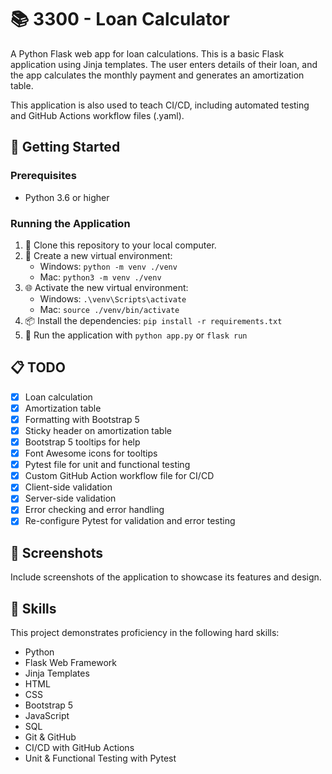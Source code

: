 # 📚 3300 - Loan Calculator

A Python Flask web app for loan calculations. This is a basic Flask application using Jinja templates. The user enters details of their loan, and the app calculates the monthly payment and generates an amortization table.

This application is also used to teach CI/CD, including automated testing and GitHub Actions workflow files (.yaml).

## 🚀 Getting Started

### Prerequisites

- Python 3.6 or higher

### Running the Application

1. 📁 Clone this repository to your local computer.
2. 🐍 Create a new virtual environment:
   - Windows: `python -m venv ./venv`
   - Mac: `python3 -m venv ./venv`
3. 🌐 Activate the new virtual environment:
   - Windows: `.\venv\Scripts\activate`
   - Mac: `source ./venv/bin/activate`
4. 📦 Install the dependencies: `pip install -r requirements.txt`
5. 🚦 Run the application with `python app.py` or `flask run`

## 📋 TODO

- [x] Loan calculation
- [x] Amortization table
- [x] Formatting with Bootstrap 5
- [x] Sticky header on amortization table
- [x] Bootstrap 5 tooltips for help
- [x] Font Awesome icons for tooltips
- [x] Pytest file for unit and functional testing
- [x] Custom GitHub Action workflow file for CI/CD
- [x] Client-side validation
- [x] Server-side validation
- [x] Error checking and error handling
- [x] Re-configure Pytest for validation and error testing

## 📸 Screenshots

Include screenshots of the application to showcase its features and design.

## 💼 Skills

This project demonstrates proficiency in the following hard skills:

- Python
- Flask Web Framework
- Jinja Templates
- HTML
- CSS
- Bootstrap 5
- JavaScript
- SQL
- Git & GitHub
- CI/CD with GitHub Actions
- Unit & Functional Testing with Pytest



